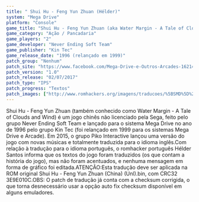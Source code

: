 ```yaml
---
title: " Shui Hu - Feng Yun Zhuan (Hélder)"
system: "Mega Drive"
platform: "Console"
game_title: "Shui Hu - Feng Yun Zhuan (aka Water Margin - A Tale of Clouds and Wind)"
game_category: "Ação / Pancadaria"
game_players: "2"
game_developer: "Never Ending Soft Team"
game_publisher: "Kin Tec"
game_release_date: "1996 (relançado em 1999)"
patch_group: "Nenhum"
patch_site: "https://www.facebook.com/Mega-Drive-e-Outros-Arcades-1621462371436014/"
patch_version: "1.0"
patch_release: "02/07/2017"
patch_type: "IPS"
patch_progress: "Textos"
patch_images: ["http://www.romhackers.org/imagens/traducoes/%5BSMD%5D%20Shui%20Hu%20-%20Feng%20Yun%20Zhuan%20-%20H%C3%A9lder%20-%201.png","http://www.romhackers.org/imagens/traducoes/%5BSMD%5D%20Shui%20Hu%20-%20Feng%20Yun%20Zhuan%20-%20H%C3%A9lder%20-%202.png","http://www.romhackers.org/imagens/traducoes/%5BSMD%5D%20Shui%20Hu%20-%20Feng%20Yun%20Zhuan%20-%20H%C3%A9lder%20-%203.png"]
---
```

Shui Hu - Feng Yun Zhuan (também conhecido como Water Margin - A Tale of Clouds and Wind) é um jogo chinês não licenciado pela Sega, feito pelo grupo Never Ending Soft Team e lançado para o sistema Mega Drive no ano de 1996 pelo grupo Kin Tec (foi relançado em 1999 para os sistemas Mega Drive e Arcade). Em 2015, o grupo Piko Interactive lançou uma versão do jogo com novas músicas e totalmente traduzida para o idioma inglês.Com relação à tradução para o idioma português, o romhacker português Hélder Santos informa que os textos do jogo foram traduzidos (os que contam a história do jogo), mas não foram acentuados, e nenhuma mensagem em forma de gráfico foi editada.ATENÇÃO:Esta tradução deve ser aplicada na ROM original Shui Hu - Feng Yun Zhuan (China) (Unl).bin, com CRC32 3E9E010C.OBS: O patch de tradução já conta com a checksum corrigida, o que torna desnecessário usar a opção auto fix checksum disponível em alguns emuladores.